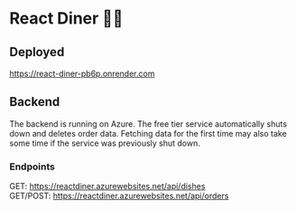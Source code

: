 # React Diner 🍕🥙

## Deployed
https://react-diner-pb6p.onrender.com

## Backend
The backend is running on Azure. The free tier service automatically shuts down and deletes order data. Fetching data for the first time may also take some time if the service was previously shut down.

### Endpoints
GET: https://reactdiner.azurewebsites.net/api/dishes  
GET/POST: https://reactdiner.azurewebsites.net/api/orders 
